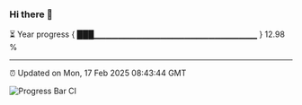 ### Hi there 👋

⏳ Year progress { ███▁▁▁▁▁▁▁▁▁▁▁▁▁▁▁▁▁▁▁▁▁▁▁▁▁▁▁ } 12.98 %

---

⏰ Updated on Mon, 17 Feb 2025 08:43:44 GMT

![Progress Bar CI](https://github.com/IshwaranRudhara/GIT-ACTION/workflows/Progress%20Bar%20CI/badge.svg)
